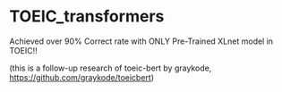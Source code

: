 # TOEIC_transformers

Achieved over 90% Correct rate with ONLY Pre-Trained XLnet model in TOEIC!! 

(this is a follow-up research of toeic-bert by graykode, https://github.com/graykode/toeicbert)
